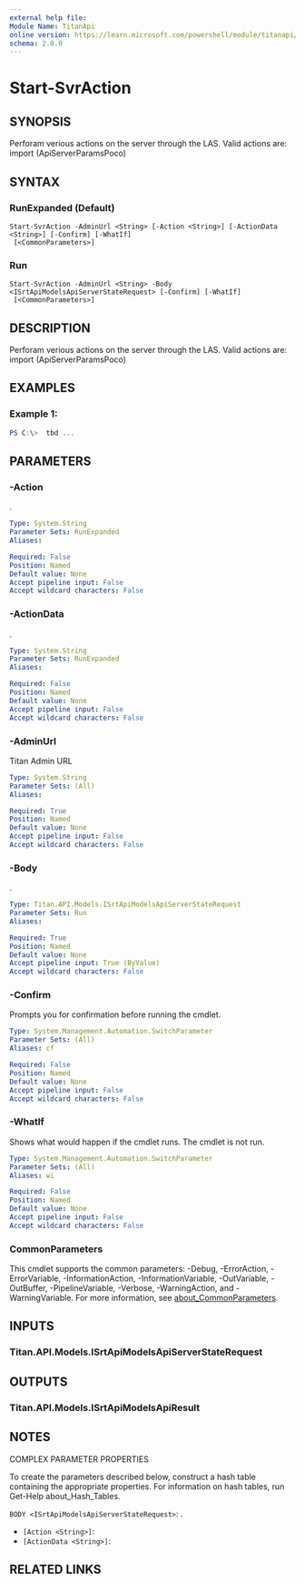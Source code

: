 ```yaml
---
external help file:
Module Name: TitanApi
online version: https://learn.microsoft.com/powershell/module/titanapi/start-svraction
schema: 2.0.0
---
```


# Start-SvrAction

## SYNOPSIS
Perforam verious actions on the server through the LAS.
Valid actions are: import (ApiServerParamsPoco)

## SYNTAX

### RunExpanded (Default)
```
Start-SvrAction -AdminUrl <String> [-Action <String>] [-ActionData <String>] [-Confirm] [-WhatIf]
 [<CommonParameters>]
```

### Run
```
Start-SvrAction -AdminUrl <String> -Body <ISrtApiModelsApiServerStateRequest> [-Confirm] [-WhatIf]
 [<CommonParameters>]
```

## DESCRIPTION
Perforam verious actions on the server through the LAS.
Valid actions are: import (ApiServerParamsPoco)

## EXAMPLES

### Example 1:
```powershell
PS C:\>  tbd ...


```



## PARAMETERS

### -Action
.

```yaml
Type: System.String
Parameter Sets: RunExpanded
Aliases:

Required: False
Position: Named
Default value: None
Accept pipeline input: False
Accept wildcard characters: False
```

### -ActionData
.

```yaml
Type: System.String
Parameter Sets: RunExpanded
Aliases:

Required: False
Position: Named
Default value: None
Accept pipeline input: False
Accept wildcard characters: False
```

### -AdminUrl
Titan Admin URL

```yaml
Type: System.String
Parameter Sets: (All)
Aliases:

Required: True
Position: Named
Default value: None
Accept pipeline input: False
Accept wildcard characters: False
```

### -Body
.

```yaml
Type: Titan.API.Models.ISrtApiModelsApiServerStateRequest
Parameter Sets: Run
Aliases:

Required: True
Position: Named
Default value: None
Accept pipeline input: True (ByValue)
Accept wildcard characters: False
```

### -Confirm
Prompts you for confirmation before running the cmdlet.

```yaml
Type: System.Management.Automation.SwitchParameter
Parameter Sets: (All)
Aliases: cf

Required: False
Position: Named
Default value: None
Accept pipeline input: False
Accept wildcard characters: False
```

### -WhatIf
Shows what would happen if the cmdlet runs.
The cmdlet is not run.

```yaml
Type: System.Management.Automation.SwitchParameter
Parameter Sets: (All)
Aliases: wi

Required: False
Position: Named
Default value: None
Accept pipeline input: False
Accept wildcard characters: False
```

### CommonParameters
This cmdlet supports the common parameters: -Debug, -ErrorAction, -ErrorVariable, -InformationAction, -InformationVariable, -OutVariable, -OutBuffer, -PipelineVariable, -Verbose, -WarningAction, and -WarningVariable. For more information, see [about_CommonParameters](http://go.microsoft.com/fwlink/?LinkID=113216).

## INPUTS

### Titan.API.Models.ISrtApiModelsApiServerStateRequest

## OUTPUTS

### Titan.API.Models.ISrtApiModelsApiResult

## NOTES

COMPLEX PARAMETER PROPERTIES

To create the parameters described below, construct a hash table containing the appropriate properties. For information on hash tables, run Get-Help about_Hash_Tables.


`BODY <ISrtApiModelsApiServerStateRequest>`: .
  - `[Action <String>]`: 
  - `[ActionData <String>]`: 

## RELATED LINKS

